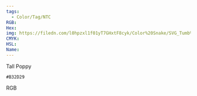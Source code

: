 ```yaml
---
tags:
  - Color/Tag/NTC
RGB:
Hex:
img: https://filedn.com/l0hpzxl1f01yT7GHxtF8cyk/Color%20Snake/SVG_Tumb%20Mass%20No%20Name/B32D29.svg
CMYK:
HSL:
Name:
---
```

Tall Poppy
```palette
#B32D29
```
RGB
